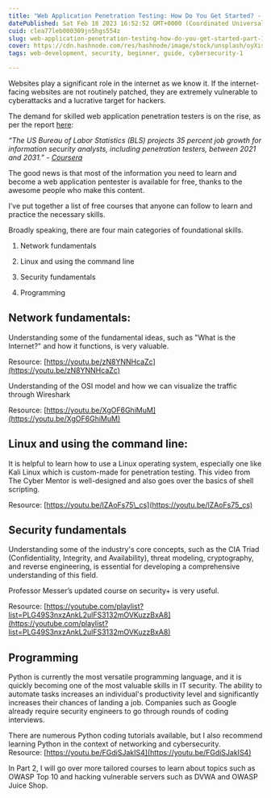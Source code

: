 ```yaml
---
title: "Web Application Penetration Testing: How Do You Get Started? - Part 1"
datePublished: Sat Feb 18 2023 16:52:52 GMT+0000 (Coordinated Universal Time)
cuid: clea77leb000309jn5hgs554z
slug: web-application-penetration-testing-how-do-you-get-started-part-1
cover: https://cdn.hashnode.com/res/hashnode/image/stock/unsplash/oyXis2kALVg/upload/da58625bc2f062a3f1fd5236f145f456.jpeg
tags: web-development, security, beginner, guide, cybersecurity-1

---
```


Websites play a significant role in the internet as we know it. If the internet-facing websites are not routinely patched, they are extremely vulnerable to cyberattacks and a lucrative target for hackers.

The demand for skilled web application penetration testers is on the rise, as per the report [here](https://www.bls.gov/ooh/computer-and-information-technology/information-security-analysts.htm): 

*“The US Bureau of Labor Statistics (BLS) projects 35 percent job growth for information security analysts, including penetration testers, between 2021 and 2031.” -* [*Coursera*](https://www.coursera.org/articles/how-to-become-a-penetration-tester)

The good news is that most of the information you need to learn and become a web application pentester is available for free, thanks to the awesome people who make this content.

I’ve put together a list of free courses that anyone can follow to learn and practice the necessary skills.

Broadly speaking, there are four main categories of foundational skills.

1. Network fundamentals
    
2. Linux and using the command line
    
3. Security fundamentals
    
4. Programming
    

## Network fundamentals:

Understanding some of the fundamental ideas, such as "What is the Internet?" and how it functions, is very valuable. 

Resource: [https://youtu.be/zN8YNNHcaZc](https://youtu.be/zN8YNNHcaZc)

Understanding of the OSI model and how we can visualize the traffic through Wireshark

Resource: [https://youtu.be/XgOF6GhiMuM](https://youtu.be/XgOF6GhiMuM)

## Linux and using the command line:

It is helpful to learn how to use a Linux operating system, especially one like Kali Linux which is custom-made for penetration testing. This video from The Cyber Mentor is well-designed and also goes over the basics of shell scripting.

Resource: [https://youtu.be/lZAoFs75\_cs](https://youtu.be/lZAoFs75_cs)

## Security fundamentals

Understanding some of the industry's core concepts, such as the CIA Triad (Confidentiality, Integrity, and Availability), threat modeling, cryptography, and reverse engineering, is essential for developing a comprehensive understanding of this field.

Professor Messer’s updated course on security+ is very useful.

Resource: [https://youtube.com/playlist?list=PLG49S3nxzAnkL2ulFS3132mOVKuzzBxA8](https://youtube.com/playlist?list=PLG49S3nxzAnkL2ulFS3132mOVKuzzBxA8)

## Programming

Python is currently the most versatile programming language, and it is quickly becoming one of the most valuable skills in IT security. The ability to automate tasks increases an individual's productivity level and significantly increases their chances of landing a job. Companies such as Google already require security engineers to go through rounds of coding interviews.

There are numerous Python coding tutorials available, but I also recommend learning Python in the context of networking and cybersecurity.  
Resource: [https://youtu.be/FGdiSJakIS4](https://youtu.be/FGdiSJakIS4)

In Part 2, I will go over more tailored courses to learn about topics such as OWASP Top 10 and hacking vulnerable servers such as DVWA and OWASP Juice Shop.